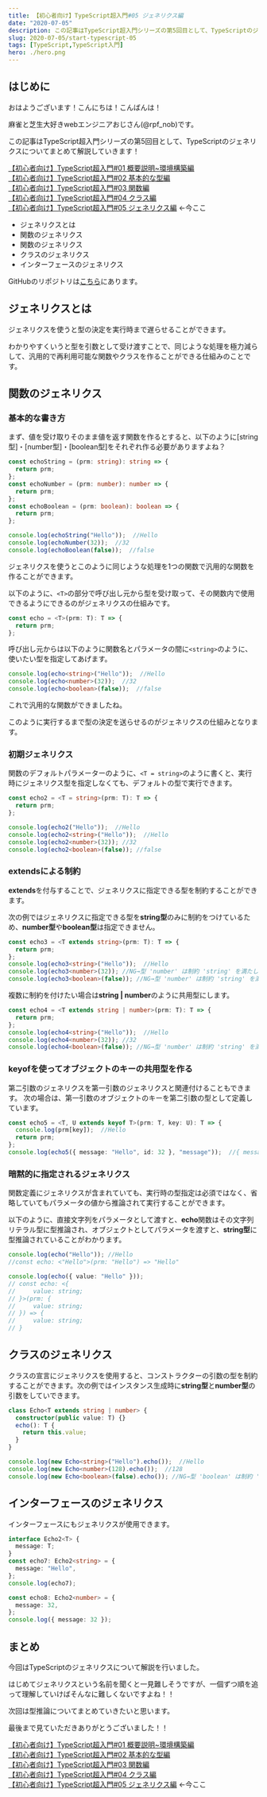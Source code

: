 ```yaml
---
title: 【初心者向け】TypeScript超入門#05 ジェネリクス編
date: "2020-07-05"
description: この記事はTypeScript超入門シリーズの第5回目として、TypeScriptのジェネリクスについてまとめて解説していきます！
slug: 2020-07-05/start-typescript-05
tags: [TypeScript,TypeScript入門]
hero: ./hero.png
---
```


## はじめに 

おはようございます！こんにちは！こんばんは！

麻雀と芝生大好きwebエンジニアおじさん(@rpf_nob)です。

この記事はTypeScript超入門シリーズの第5回目として、TypeScriptのジェネリクスについてまとめて解説していきます！

[【初心者向け】TypeScript超入門#01 概要説明~環境構築編](https://rpf-noblog.com/2020-06-17/start-typescript-01)<br>
[【初心者向け】TypeScript超入門#02 基本的な型編](https://rpf-noblog.com/2020-06-22/start-typescript-02)<br>
[【初心者向け】TypeScript超入門#03 関数編](https://rpf-noblog.com/2020-06-25/start-typescript-03)<br>
[【初心者向け】TypeScript超入門#04 クラス編](https://rpf-noblog.com/2020-06-28/start-typescript-04)<br>
[【初心者向け】TypeScript超入門#05 ジェネリクス編](https://rpf-noblog.com/2020-07-05/start-typescript-05) ←今ここ


* ジェネリクスとは
* 関数のジェネリクス
* 関数のジェネリクス
* クラスのジェネリクス
* インターフェースのジェネリクス

GitHubのリポジトリは[こちら](https://github.com/N-Iwata/start-typescript)にあります。

## ジェネリクスとは

ジェネリクスを使うと型の決定を実行時まで遅らせることができます。

わかりやすくいうと型を引数として受け渡すことで、同じような処理を極力減らして、汎用的で再利用可能な関数やクラスを作ることができる仕組みのことです。

## 関数のジェネリクス

### 基本的な書き方

まず、値を受け取りそのまま値を返す関数を作るとすると、以下のように[string型]・[number型]・[boolean型]をそれぞれ作る必要がありますよね？

```ts:title=src/05_generics-types.ts
const echoString = (prm: string): string => {
  return prm;
};
const echoNumber = (prm: number): number => {
  return prm;
};
const echoBoolean = (prm: boolean): boolean => {
  return prm;
};

console.log(echoString("Hello"));  //Hello
console.log(echoNumber(32));  //32
console.log(echoBoolean(false));  //false
```

ジェネリクスを使うとこのように同じような処理を1つの関数で汎用的な関数を作ることができます。

以下のように、`<T>`の部分で呼び出し元から型を受け取って、その関数内で使用できるようにできるのがジェネリクスの仕組みです。

```ts:title=src/05_generics-types.ts
const echo = <T>(prm: T): T => {
  return prm;
};
```

呼び出し元からは以下のように関数名とパラメータの間に`<string>`のように、使いたい型を指定してあげます。

```ts:title=src/05_generics-types.ts
console.log(echo<string>("Hello"));  //Hello
console.log(echo<number>(32));  //32
console.log(echo<boolean>(false));  //false
```

これで汎用的な関数ができましたね。

このように実行するまで型の決定を送らせるのがジェネリクスの仕組みとなります。

### 初期ジェネリクス

関数のデフォルトパラメーターのように、`<T = string>`のように書くと、実行時にジェネリクス型を指定しなくても、デフォルトの型で実行できます。

```ts:title=src/05_generics-types.ts
const echo2 = <T = string>(prm: T): T => {
  return prm;
};

console.log(echo2("Hello"));  //Hello
console.log(echo2<string>("Hello"));  //Hello
console.log(echo2<number>(32)); //32
console.log(echo2<boolean>(false)); //false
```

### extendsによる制約

**extends**を付与することで、ジェネリクスに指定できる型を制約することができます。

次の例ではジェネリクスに指定できる型を**string型**のみに制約をつけているため、**number型**や**boolean型**は指定できません。

```ts:title=src/05_generics-types.ts
const echo3 = <T extends string>(prm: T): T => {
  return prm;
};
console.log(echo3<string>("Hello"));  //Hello
console.log(echo3<number>(32)); //NG→型 'number' は制約 'string' を満たしていません。
console.log(echo3<boolean>(false)); //NG→型 'number' は制約 'string' を満たしていません。
```

複数に制約を付けたい場合は**string | number**のように共用型にします。

```ts:title=src/05_generics-types.ts
const echo4 = <T extends string | number>(prm: T): T => {
  return prm;
};
console.log(echo4<string>("Hello"));  //Hello
console.log(echo4<number>(32)); //32
console.log(echo4<boolean>(false)); //NG→型 'number' は制約 'string' を満たしていません。
```

### keyofを使ってオブジェクトのキーの共用型を作る

第二引数のジェネリクスを第一引数のジェネリクスと関連付けることもできます。
次の場合は、第一引数のオブジェクトのキーを第二引数の型として定義しています。

```ts:title=src/05_generics-types.ts
const echo5 = <T, U extends keyof T>(prm: T, key: U): T => {
  console.log(prm[key]);  //Hello
  return prm;
};
console.log(echo5({ message: "Hello", id: 32 }, "message"));  //{ message: 'Hello', id: 32 }
```

### 暗黙的に指定されるジェネリクス

関数定義にジェネリクスが含まれていても、実行時の型指定は必須ではなく、省略していてもパラメータの値から推論されて実行することができます。

以下のように、直接文字列をパラメータとして渡すと、**echo**関数はその文字列リテラル型に型推論され、オブジェクトとしてパラメータを渡すと、**string型**に型推論されていることがわかります。

```ts:title=src/05_generics-types.ts
console.log(echo("Hello")); //Hello
//const echo: <"Hello">(prm: "Hello") => "Hello"

console.log(echo({ value: "Hello" }));
// const echo: <{
//     value: string;
// }>(prm: {
//     value: string;
// }) => {
//     value: string;
// }
```

## クラスのジェネリクス

クラスの宣言にジェネリクスを使用すると、コンストラクターの引数の型を制約することができます。次の例ではインスタンス生成時に**string型**と**number型**の引数をしていできます。

```ts:title=src/05_generics-types.ts
class Echo<T extends string | number> {
  constructor(public value: T) {}
  echo(): T {
    return this.value;
  }
}

console.log(new Echo<string>("Hello").echo());  //Hello
console.log(new Echo<number>(128).echo());  //128
console.log(new Echo<boolean>(false).echo()); //NG→型 'boolean' は制約 'string | number' を満たしていません。
```

## インターフェースのジェネリクス

インターフェースにもジェネリクスが使用できます。

```ts:title=src/05_generics-types.ts
interface Echo2<T> {
  message: T;
}
const echo7: Echo2<string> = {
  message: "Hello",
};
console.log(echo7);

const echo8: Echo2<number> = {
  message: 32,
};
console.log({ message: 32 });
```

## まとめ

今回はTypeScriptのジェネリクスについて解説を行いました。<br>

はじめてジェネリクスという名前を聞くと一見難しそうですが、一個ずつ順を追って理解していけばそんなに難しくないですよね！！

次回は型推論についてまとめていきたいと思います。

最後まで見ていただきありがとうございました！！

[【初心者向け】TypeScript超入門#01 概要説明~環境構築編](https://rpf-noblog.com/2020-06-17/start-typescript-01)<br>
[【初心者向け】TypeScript超入門#02 基本的な型編](https://rpf-noblog.com/2020-06-22/start-typescript-02)<br>
[【初心者向け】TypeScript超入門#03 関数編](https://rpf-noblog.com/2020-06-25/start-typescript-03)<br>
[【初心者向け】TypeScript超入門#04 クラス編](https://rpf-noblog.com/2020-06-28/start-typescript-04)<br>
[【初心者向け】TypeScript超入門#05 ジェネリクス編](https://rpf-noblog.com/2020-07-05/start-typescript-05) ←今ここ


